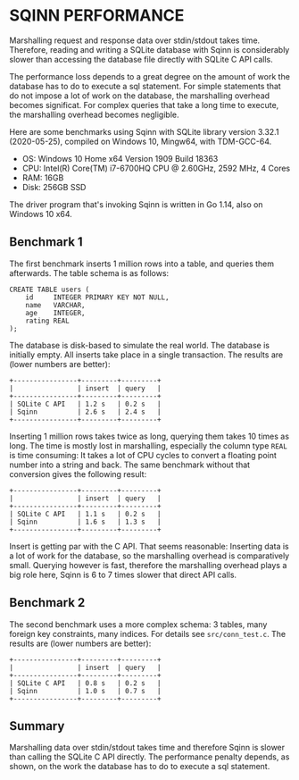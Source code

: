 
SQINN PERFORMANCE
===============================================================================

Marshalling request and response data over stdin/stdout takes time.
Therefore, reading and writing a SQLite database with Sqinn is considerably
slower than accessing the database file directly with SQLite C API calls.

The performance loss depends to a great degree on the amount of work the
database has to do to execute a sql statement. For simple statements that do
not impose a lot of work on the database, the marshalling overhead becomes
significat. For complex queries that take a long time to execute, the
marshalling overhead becomes negligible.

Here are some benchmarks using Sqinn with SQLite library version 3.32.1
(2020-05-25), compiled on Windows 10, Mingw64, with TDM-GCC-64.

- OS: Windows 10 Home x64 Version 1909 Build 18363
- CPU: Intel(R) Core(TM) i7-6700HQ CPU @ 2.60GHz, 2592 MHz, 4 Cores
- RAM: 16GB
- Disk: 256GB SSD

The driver program that's invoking Sqinn is written in Go 1.14, also on
Windows 10 x64.


## Benchmark 1

The first benchmark inserts 1 million rows into a table, and queries them
afterwards. The table schema is as follows:

    CREATE TABLE users (
        id     INTEGER PRIMARY KEY NOT NULL,
        name   VARCHAR,
        age    INTEGER,
        rating REAL
    );

The database is disk-based to simulate the real world. The database is
initially empty. All inserts take place in a single transaction. The results
are (lower numbers are better):

    +----------------+---------+---------+
    |                | insert  | query   |
    +----------------+---------+---------+
    | SQLite C API   | 1.2 s   | 0.2 s   |
    | Sqinn          | 2.6 s   | 2.4 s   |
    +----------------+---------+---------+

Inserting 1 million rows takes twice as long, querying them takes 10 times
as long. The time is mostly lost in marshalling, especially the column type
`REAL` is time consuming: It takes a lot of CPU cycles to convert a floating
point number into a string and back. The same benchmark without that
conversion gives the following result:

    +----------------+---------+---------+
    |                | insert  | query   |
    +----------------+---------+---------+
    | SQLite C API   | 1.1 s   | 0.2 s   |
    | Sqinn          | 1.6 s   | 1.3 s   |
    +----------------+---------+---------+

Insert is getting par with the C API. That seems reasonable: Inserting data
is a lot of work for the database, so the marshalling overhead is
comparatively small. Querying however is fast, therefore the marshalling
overhead plays a big role here, Sqinn is 6 to 7 times slower that direct API
calls.


## Benchmark 2

The second benchmark uses a more complex schema: 3 tables, many foreign key
constraints, many indices. For details see `src/conn_test.c`. The results are
(lower numbers are better):

    +----------------+---------+---------+
    |                | insert  | query   |
    +----------------+---------+---------+
    | SQLite C API   | 0.8 s   | 0.2 s   |
    | Sqinn          | 1.0 s   | 0.7 s   |
    +----------------+---------+---------+


## Summary

Marshalling data over stdin/stdout takes time and therefore Sqinn is slower
than calling the SQLite C API directly. The performance penalty depends, as
shown, on the work the database has to do to execute a sql statement.

